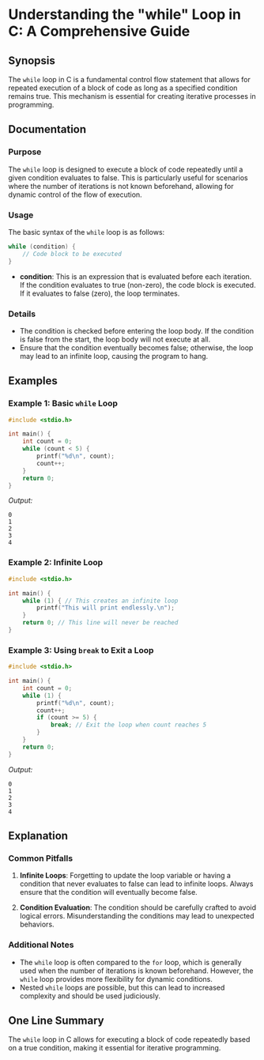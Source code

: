<!--
Meta Description: # Understanding the "while" Loop in C: A Comprehensive Guide ## Synopsis The `while` loop in C is a fundamental control flow statement that allows for...
Meta Keywords: loop, while, condition, count, false
-->

# Understanding the "while" Loop in C: A Comprehensive Guide

## Synopsis
The `while` loop in C is a fundamental control flow statement that allows for repeated execution of a block of code as long as a specified condition remains true. This mechanism is essential for creating iterative processes in programming.

## Documentation
### Purpose
The `while` loop is designed to execute a block of code repeatedly until a given condition evaluates to false. This is particularly useful for scenarios where the number of iterations is not known beforehand, allowing for dynamic control of the flow of execution.

### Usage
The basic syntax of the `while` loop is as follows:

```c
while (condition) {
    // Code block to be executed
}
```

- **condition**: This is an expression that is evaluated before each iteration. If the condition evaluates to true (non-zero), the code block is executed. If it evaluates to false (zero), the loop terminates.

### Details
- The condition is checked before entering the loop body. If the condition is false from the start, the loop body will not execute at all.
- Ensure that the condition eventually becomes false; otherwise, the loop may lead to an infinite loop, causing the program to hang.

## Examples
### Example 1: Basic `while` Loop
```c
#include <stdio.h>

int main() {
    int count = 0;
    while (count < 5) {
        printf("%d\n", count);
        count++;
    }
    return 0;
}
```
*Output:*
```
0
1
2
3
4
```

### Example 2: Infinite Loop
```c
#include <stdio.h>

int main() {
    while (1) { // This creates an infinite loop
        printf("This will print endlessly.\n");
    }
    return 0; // This line will never be reached
}
```

### Example 3: Using `break` to Exit a Loop
```c
#include <stdio.h>

int main() {
    int count = 0;
    while (1) {
        printf("%d\n", count);
        count++;
        if (count >= 5) {
            break; // Exit the loop when count reaches 5
        }
    }
    return 0;
}
```
*Output:*
```
0
1
2
3
4
```

## Explanation
### Common Pitfalls
1. **Infinite Loops**: Forgetting to update the loop variable or having a condition that never evaluates to false can lead to infinite loops. Always ensure that the condition will eventually become false.
   
2. **Condition Evaluation**: The condition should be carefully crafted to avoid logical errors. Misunderstanding the conditions may lead to unexpected behaviors.

### Additional Notes
- The `while` loop is often compared to the `for` loop, which is generally used when the number of iterations is known beforehand. However, the `while` loop provides more flexibility for dynamic conditions.
- Nested `while` loops are possible, but this can lead to increased complexity and should be used judiciously.

## One Line Summary
The `while` loop in C allows for executing a block of code repeatedly based on a true condition, making it essential for iterative programming.